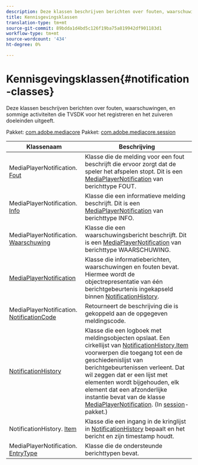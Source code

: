 ```yaml
---
description: Deze klassen beschrijven berichten over fouten, waarschuwingen, en sommige activiteiten die TVSDK voor het registreren en het zuiveren doeleinden uitgeeft.
title: Kennisgevingsklassen
translation-type: tm+mt
source-git-commit: 89bdda1d4bd5c126f19ba75a819942df901183d1
workflow-type: tm+mt
source-wordcount: '434'
ht-degree: 0%

---
```



# Kennisgevingsklassen{#notification-classes}

Deze klassen beschrijven berichten over fouten, waarschuwingen, en sommige activiteiten die TVSDK voor het registreren en het zuiveren doeleinden uitgeeft.

Pakket: [com.adobe.mediacore](https://help.adobe.com/en_US/primetime/api/psdk/javadoc_1.4/com/adobe/mediacore/package-summary.html) Pakket: [com.adobe.mediacore.session](https://help.adobe.com/en_US/primetime/api/psdk/javadoc_1.4/com/adobe/mediacore/session/package-summary.html)

| Klassenaam | Beschrijving |
|---|---|
| MediaPlayerNotification. [Fout](https://help.adobe.com/en_US/primetime/api/psdk/javadoc_1.4/com/adobe/mediacore/MediaPlayerNotification.Error.html) | Klasse die de melding voor een fout beschrijft die ervoor zorgt dat de speler het afspelen stopt. Dit is een [MediaPlayerNotification](https://help.adobe.com/en_US/primetime/api/psdk/javadoc_1.4/com/adobe/mediacore/MediaPlayerNotification.html) van berichttype FOUT. |
| MediaPlayerNotification. [Info](https://help.adobe.com/en_US/primetime/api/psdk/javadoc_1.4/com/adobe/mediacore/MediaPlayerNotification.Info.html) | Klasse die een informatieve melding beschrijft. Dit is een [MediaPlayerNotification](https://help.adobe.com/en_US/primetime/api/psdk/javadoc_1.4/com/adobe/mediacore/MediaPlayerNotification.html) van berichttype INFO. |
| MediaPlayerNotification. [Waarschuwing](https://help.adobe.com/en_US/primetime/api/psdk/javadoc_1.4/com/adobe/mediacore/MediaPlayerNotification.Warning.html) | Klasse die een waarschuwingsbericht beschrijft. Dit is een [MediaPlayerNotification](https://help.adobe.com/en_US/primetime/api/psdk/javadoc_1.4/com/adobe/mediacore/MediaPlayerNotification.html) van berichttype WAARSCHUWING. |
| [MediaPlayerNotification](https://help.adobe.com/en_US/primetime/api/psdk/javadoc_1.4/com/adobe/mediacore/MediaPlayerNotification.html) | Klasse die informatieberichten, waarschuwingen en fouten bevat. Hiermee wordt de objectrepresentatie van één berichtgebeurtenis ingekapseld binnen [NotificationHistory](https://help.adobe.com/en_US/primetime/api/psdk/javadoc_1.4/com/adobe/mediacore/session/NotificationHistory.html). |
| MediaPlayerNotification. [NotificationCode](https://help.adobe.com/en_US/primetime/api/psdk/javadoc_1.4/com/adobe/mediacore/MediaPlayerNotification.NotificationCode.html) | Retourneert de beschrijving die is gekoppeld aan de opgegeven meldingscode. |
| [NotificationHistory](https://help.adobe.com/en_US/primetime/api/psdk/javadoc_1.4/com/adobe/mediacore/session/NotificationHistory.html) | Klasse die een logboek met meldingsobjecten opslaat. Een cirkellijst van [NotificationHistory.Item](https://help.adobe.com/en_US/primetime/api/psdk/javadoc_1.4/com/adobe/mediacore/session/NotificationHistory.Item.html) voorwerpen die toegang tot een de geschiedenislijst van berichtgebeurtenissen verleent. Dat wil zeggen dat er een lijst met elementen wordt bijgehouden, elk element dat een afzonderlijke instantie bevat van de klasse [MediaPlayerNotification](https://help.adobe.com/en_US/primetime/api/psdk/javadoc_1.4/com/adobe/mediacore/MediaPlayerNotification.html). (In [session](https://help.adobe.com/en_US/primetime/api/psdk/javadoc_1.4/com/adobe/mediacore/session/package-summary.html)-pakket.) |
| NotificationHistory. [Item](https://help.adobe.com/en_US/primetime/api/psdk/javadoc_1.4/com/adobe/mediacore/session/NotificationHistory.Item.html) | Klasse die een ingang in de kringlijst in [NotificationHistory](https://help.adobe.com/en_US/primetime/api/psdk/javadoc_1.4/com/adobe/mediacore/session/NotificationHistory.html) bepaalt en het bericht en zijn timestamp houdt. |
| MediaPlayerNotification. [EntryType](https://help.adobe.com/en_US/primetime/api/psdk/javadoc_1.4/com/adobe/mediacore/MediaPlayerNotification.EntryType.html) | Klasse die de ondersteunde berichttypen bevat. |